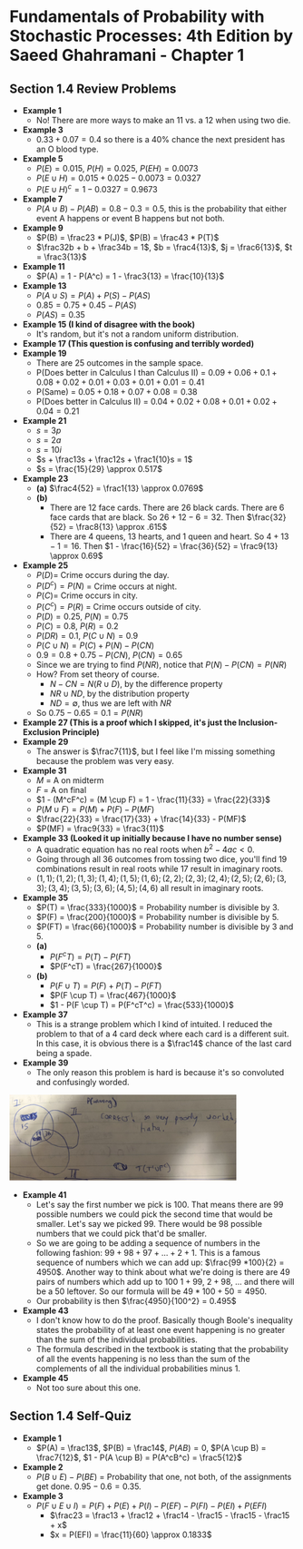 # Fundamentals of Probability with Stochastic Processes: 4th Edition by Saeed Ghahramani - Chapter 1

## Section 1.4 Review Problems

* **Example 1**
  * No! There are more ways to make an 11 vs. a 12 when using two die.
* **Example 3**
  * $0.33 + 0.07 = 0.4$ so there is a 40% chance the next president has an O blood type.
* **Example 5**
  * $P(E) = 0.015$, $P(H) = 0.025$, $P(EH) = 0.0073$
  * $P(E \cup H) = 0.015 + 0.025 - 0.0073 = 0.0327$
  * $P(E \cup H)^c = 1 - 0.0327 = 0.9673$
* **Example 7**
  * $P(A \cup B) - P(AB) = 0.8 - 0.3 = 0.5$, this is the probability that either event A happens or event B happens but not both.
* **Example 9**
  * $P(B) = \frac23 * P(J)$, $P(B) = \frac43 * P(T)$
  * $\frac32b + b + \frac34b = 1$, $b = \frac4{13}$, $j = \frac6{13}$, $t = \frac3{13}$
* **Example 11**
  * $P(A) = 1 - P(A^c) = 1 - \frac3{13} = \frac{10}{13}$
* **Example 13**
  * $P(A \cup S) = P(A) + P(S) - P(AS)$
  * $0.85 = 0.75 + 0.45 - P(AS)$
  * $P(AS) = 0.35$
* **Example 15 (I kind of disagree with the book)**
  * It's random, but it's not a random uniform distribution.
* **Example 17 (This question is confusing and terribly worded)**
* **Example 19**
  * There are 25 outcomes in the sample space.
  * P(Does better in Calculus I than Calculus II) = $0.09+0.06+0.1+0.08+0.02+0.01+0.03+0.01+0.01 = 0.41$
  * P(Same) = $0.05+0.18+0.07+0.08 = 0.38$
  * P(Does better in Calculus II) = $0.04+0.02+0.08+0.01+0.02+0.04 = 0.21$
* **Example 21**
  * $s = 3p$
  * $s = 2a$
  * $s = 10i$
  * $s + \frac13s + \frac12s + \frac1{10}s = 1$
  * $s = \frac{15}{29} \approx 0.517$
* **Example 23**
  * **(a)** $\frac4{52} = \frac1{13} \approx 0.0769$
  * **(b)**
    * There are 12 face cards. There are 26 black cards. There are 6 face cards that are black. So $26 + 12 - 6 = 32$. Then $\frac{32}{52} = \frac8{13} \approx .615$
    * There are 4 queens, 13 hearts, and 1 queen and heart. So $4 + 13 - 1 = 16$. Then $1 - \frac{16}{52} = \frac{36}{52} = \frac9{13} \approx 0.69$
* **Example 25**
  * $P(D)$= Crime occurs during the day.
  * $P(D^c) = P(N)$ = Crime occurs at night.
  * $P(C)$= Crime occurs in city.
  * $P(C^c) = P(R)$ = Crime occurs outside of city.
  * $P(D) = 0.25$, $P(N) = 0.75$
  * $P(C) = 0.8$, $P(R) = 0.2$
  * $P(DR) = 0.1$, $P(C \cup N) = 0.9$
  * $P(C \cup N) = P(C) + P(N) - P(CN)$
  * $0.9 = 0.8 + 0.75 - P(CN)$, $P(CN) = 0.65$
  * Since we are trying to find $P(NR)$, notice that $P(N) - P(CN) = P(NR)$
  * How? From set theory of course.
    * $N - CN = N(R \cup D)$, by the difference property
    * $NR \cup ND$, by the distribution property
    * $ND = \emptyset$, thus we are left with $NR$
  * So $0.75 - 0.65 = 0.1 = P(NR)$
* **Example 27 (This is a proof which I skipped, it's just the Inclusion-Exclusion Principle)**
* **Example 29**
  * The answer is $\frac7{11}$, but I feel like I'm missing something because the problem was very easy.
* **Example 31**
  * $M$ = A on midterm
  * $F$ = A on final
  * $1 - (M^cF^c) = (M \cup F) = 1 - \frac{11}{33} = \frac{22}{33}$
  * $P(M \cup F) = P(M) + P(F) - P(MF)$
  * $\frac{22}{33} = \frac{17}{33} + \frac{14}{33} - P(MF)$
  * $P(MF) = \frac9{33} = \frac3{11}$
* **Example 33 (Looked it up initially because I have no number sense)**
  * A quadratic equation has no real roots when $b^2 - 4ac \lt 0$.
  * Going through all 36 outcomes from tossing two dice, you'll find 19 combinations result in real roots while 17 result in imaginary roots.
  * $(1,1); (1,2);(1,3);(1,4);(1,5);(1,6);(2,2);(2,3);(2,4);(2,5);(2,6);(3,3);(3,4);(3,5);(3,6);(4,5);(4,6)$ all result in imaginary roots.
* **Example 35**
  * $P(T) = \frac{333}{1000}$ = Probability number is divisible by 3.
  * $P(F) = \frac{200}{1000}$ = Probability number is divisible by 5.
  * $P(FT) = \frac{66}{1000}$ = Probability number is divisible by 3 and 5.
  * **(a)**
    * $P(F^cT) = P(T) - P(FT)$
    * $P(F^cT) = \frac{267}{1000}$
  * **(b)**
    * $P(F \cup T) = P(F) + P(T) - P(FT)$
    * $P(F \cup T) = \frac{467}{1000}$
    * $1 - P(F \cup T) = P(F^cT^c) = \frac{533}{1000}$
* **Example 37**
  * This is a strange problem which I kind of intuited. I reduced the problem to that of a 4 card deck where each card is a different suit. In this case, it is obvious there is a $\frac14$ chance of the last card being a spade.
* **Example 39**
  * The only reason this problem is hard is because it's so convoluted and confusingly worded.

<img src = "images\problem_1-4-39.jpg" alt = "Example 1.19 Solution" width = "400"/>

* **Example 41**
  * Let's say the first number we pick is 100. That means there are 99 possible numbers we could pick the second time that would be smaller. Let's say we picked 99. There would be 98 possible numbers that we could pick that'd be smaller.
  * So we are going to be adding a sequence of numbers in the following fashion: $99 + 98 + 97 + ... + 2 + 1$. This is a famous sequence of numbers which we can add up: $\frac{99 *100}{2} = 4950$. Another way to think about what we're doing is there are 49 pairs of numbers which add up to 100 $1 + 99$, $2 + 98$, ... and there will be a 50 leftover. So our formula will be $49 * 100 + 50 = 4950$.
  * Our probability is then $\frac{4950}{100^2} = 0.495$
* **Example 43**
  * I don't know how to do the proof. Basically though Boole's inequality states the probability of at least one event happening is no greater than the sum of the individual probabilities.
  * The formula described in the textbook is stating that the probability of all the events happening is no less than the sum of the complements of all the individual probabilities minus 1.
* **Example 45**
  * Not too sure about this one.

## Section 1.4 Self-Quiz

* **Example 1**
  * $P(A) = \frac13$, $P(B) = \frac14$, $P(AB) = 0$, $P(A \cup B) = \frac7{12}$, $1 - P(A \cup B) = P(A^cB^c) = \frac5{12}$
* **Example 2**
  * $P(B \cup E) - P(BE)$ = Probability that one, not both, of the assignments get done. $0.95 - 0.6 = 0.35$.
* **Example 3**
  * $P(F \cup E \cup I) = P(F) + P(E) + P(I) - P(EF) - P(FI) - P(EI) + P(EFI)$
    * $\frac23 = \frac13 + \frac12 + \frac14 - \frac15 - \frac15 - \frac15 + x$
    * $x = P(EFI) = \frac{11}{60} \approx 0.1833$